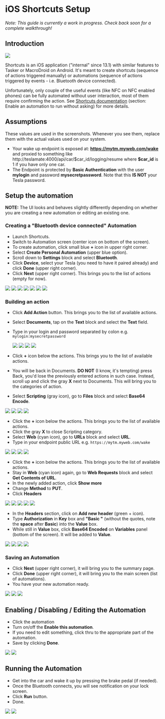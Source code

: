 # iOS Shortcuts Setup

_Note: This guide is currently a work in progress. Check back soon for a complete walkthrough!_

## Introduction

<img src="../../images/shortcuts/icon.png" />

Shortcuts is an iOS application ("internal" since 13.1) with similar features to Tasker or MacroDroid on Android. It's meant to create shortcuts (sequence of actions triggered manually) or automations (sequence of actions triggered by events - i.e. Bluetooth device connected).

Unfortunately, only couple of the useful events (like NFC on NFC enabled phones) can be fully automated without user interaction, most of them require confirming the action. See [Shortcuts documentation](https://support.apple.com/guide/shortcuts/enable-or-disable-a-personal-automation-apd602971e63/ios) (section: Enable an automation to run without asking) for more details.

## Assumptions

These values are used in the screenshots. Whenever you see them, replace them with the actual values used on your system.

- Your wake up endpoint is exposed at: **https://mytm.myweb.com/wake** and proxied to something like http://teslamate:4000/api/car/$car_id/logging/resume where **\$car_id** is 1 if you have only one car.
- The Endpoint is protected by **Basic Authentication** with the user **mylogin** and password **mysecretpassword**. Note that this **IS NOT** your Tesla password.

## Setup the automation

**NOTE:** The UI looks and behaves slightly differently depending on whether you are creating a new automation or editing an existing one.

### Creating a "Bluetooth device connected" Automation

- Launch Shortcuts.
- Switch to Automation screen (center icon on bottom of the screen).
- To create automation, click small blue **+** icon in upper right corner.
- Select **Create Personal Automation** (upper blue option).
- Scroll down to **Settings** block and select **Bluetooth**.
- Click **Device**, select your Tesla (you need to have it paired already) and click **Done** (upper right corner).
- Click **Next** (upper right corner). This brings you to the list of actions (empty for now).

<img src="../../images/shortcuts/create_00_home.png" /> <img src="../../images/shortcuts/create_01_aut_home.png" /> <img src="../../images/shortcuts/create_02_new_automation_type.png" />
<img src="../../images/shortcuts/create_03_triggering_event.png" /> <img src="../../images/shortcuts/create_04_bluetooth.png" /> <img src="../../images/shortcuts/create_05_bluetooth_device.png" />
<img src="../../images/shortcuts/create_06_bluetooth_selected.png" />

### Building an action

- Click **Add Action** button. This brings you to the list of available actions.
- Select **Documents**, tap on the **Text** block and select the **Text** field.
- Type in your login and password separated by colon e.g. `mylogin:mysecretpassword`

  <img src="../../images/shortcuts/create_07_add_action.png" /> <img src="../../images/shortcuts/create_08_action_categories.png" /> <img src="../../images/shortcuts/create_09_docs_text.png" />
  <img src="../../images/shortcuts/create_10_text_edit.png" />

- Click **+** icon below the actions. This brings you to the list of available actions.
- You will be back in Documents. **DO NOT** (I know, it's tempting) press Back, you'd lose the previously entered actions in such case. Instead, scroll up and click the gray **X** next to Documents. This will bring you to the categories of action.
- Select **Scripting** (gray icon), go to **Files** block and select **Base64 Encode**.

<img src="../../images/shortcuts/create_11_text_edit_filled.png" /> <img src="../../images/shortcuts/create_12_documents_close.png" /> <img src="../../images/shortcuts/create_13_action_categories.png" />
<img src="../../images/shortcuts/create_14_scripting_enc.png" />

- Click the **+** icon below the actions. This brings you to the list of available actions.
- Click the gray **X** to close Scripting category.
- Select **Web** (cyan icon), go to **URLs** block and select **URL**.
- Type in your endpoint public URL e.g. `https://mytm.myweb.com/wake`

<img src="../../images/shortcuts/create_15_enc_added.png" /> <img src="../../images/shortcuts/create_16_scripting_close.png" /> <img src="../../images/shortcuts/create_17_action_categories.png" />
<img src="../../images/shortcuts/create_17_url.png" />

- Click the **+** icon below the actions. This brings you to the list of available actions.
- Stay in **Web** (cyan icon) again, go to **Web Requests** block and select **Get Contents of URL**.
- In the newly added action, click **Show more**
- Change **Method** to **PUT**.
- Click **Headers**

<img src="../../images/shortcuts/create_18_url_edit.png" /> <img src="../../images/shortcuts/create_19_url_contents.png" /> <img src="../../images/shortcuts/create_20_url_contents_added.png" />
<img src="../../images/shortcuts/create_21_show_more.png" /> <img src="../../images/shortcuts/create_22_method.png" />

- In the **Headers** section, click on **Add new header** (green + icon).
- Type **Authorization** in **Key** box and **"Basic "** (without the quotes, note the **space** after **Basic**) into the **Value** box.
- While still in **Value** box, click **Base64 Encoded** on **Variables** panel (bottom of the screen). It will be added to **Value**.

<img src="../../images/shortcuts/create_23_headers.png" /> <img src="../../images/shortcuts/create_24_headers_add.png" /> <img src="../../images/shortcuts/create_25_headers_values.png" />
<img src="../../images/shortcuts/create_26_headers_values_var.png" />

### Saving an Automation

- Click **Next** (upper right corner), it will bring you to the summary page.
- Click **Done** (upper right corner), it will bring you to the main screen (list of automations).
- You have your new automation ready.

<img src="../../images/shortcuts/create_27_contents_filled.png" /> <img src="../../images/shortcuts/create_28_automation_detail.png" /> <img src="../../images/shortcuts/create_29_automation_list.png" />

## Enabling / Disabling / Editing the Automation

- Click the automation
- Turn on/off the **Enable this automation**.
- If you need to edit something, click thru to the appropriate part of the automation.
- Save by clicking **Done**.

<img src="../../images/shortcuts/edit_01_automation_detail.png" /> <img src="../../images/shortcuts/edit_02_edit_actions.png" />

## Running the Automation

- Get into the car and wake it up by pressing the brake pedal (if needed).
- Once the Bluetooth connects, you will see notification on your lock screen.
- Click **Run** button.
- Done.

<img src="../../images/shortcuts/run_01_run.png" /> <img src="../../images/shortcuts/run_00_notification.png" />
